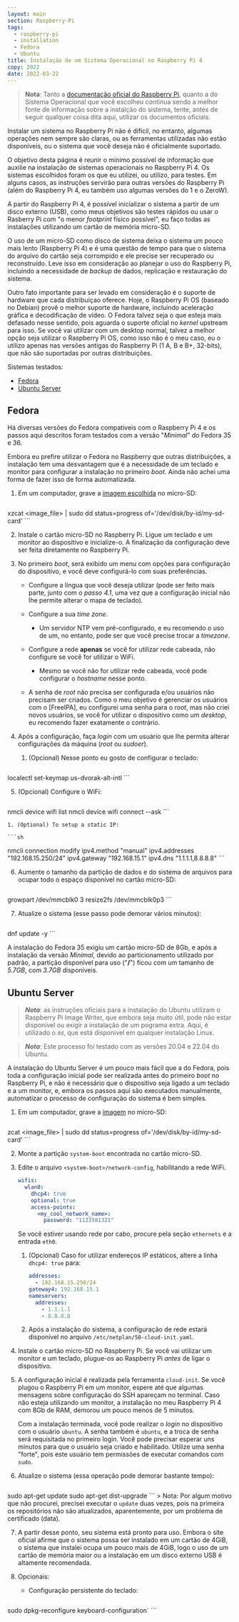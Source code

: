 ```yaml
---
layout: main
section: Raspberry-Pi
tags:
  - raspberry-pi
  - installation
  - Fedora
  - Ubuntu
title: Instalação de um Sistema Operacional no Raspberry Pi 4
copy: 2022
date: 2022-03-22
---
```


> **Nota**: Tanto a [documentação oficial do Raspberry Pi](https://www.raspberrypi.com/software/), quanto a do Sistema Operacional que você escolheu continua sendo a melhor fonte de informação sobre a instalção do sistema, tente, antes de seguir qualquer coisa dita aqui, utilizar os documentos oficiais.

Instalar um sistema no Raspberry Pi não é difícil, no entanto, algumas operações nem sempre são claras, ou as ferramentas utilizadas não estão disponíveis, ou o sistema que você deseja não é oficialmente suportado.

O objetivo desta página é reunir o mínimo possível de informação que auxilie na instalação de sistemas operacionais no Raspberry Pi 4. Os sistemas escolhidos foram os que eu utilizei, ou utilizo, para testes. Em alguns casos, as instruções servirão para outras versões do Raspberry Pi (além do Raspberry Pi 4, eu também uso algumas versões do 1 e o ZeroW).

A partir do Raspberry Pi 4, é possível inicializar o sistema a partir de um disco externo (USB), como meus objetivos são testes rápidos ou usar o Rasberry Pi com "o menor _footprint_ físico possível", eu faço todas as instalações utilizando um cartão de memória micro-SD.

O uso de um micro-SD como disco de sistema deixa o sistema um pouco mais lento (Raspberry Pi 4) e é uma questão de tempo para que o sistema do arquivo do cartão seja corrompido e ele precise ser recuperado ou reconstruído. Leve isso em consideração ao planejar o uso do Raspberry Pi, incluindo a necessidade de _backup_ de dados, replicação e restauração do sistema.

Outro fato importante para ser levado em consideração é o suporte de hardware que cada distribuiçao oferece. Hoje, o Raspberry Pi OS (baseado no Debian) provê o melhor suporte de hardware, incluindo aceleração gráfica e decodificação de vídeo. O Fedora talvez seja o que esteja mais defasado nesse sentido, pois aguarda o suporte oficial no _kernel_ upstream para isso. Se você vai utilizar com um desktop normal, talvez a melhor opção seja utilizar o Raspberry Pi OS, como isso não é o meu caso, eu o utilizo apenas nas versões antigas do Raspberry Pi (1 A, B e B+, 32-bits), que não são suportadas por outras distribuições.

<div class="tag-list">Sistemas testados:</div>

* [Fedora](#fedora)
* [Ubuntu Server](#ubuntu-server)

## Fedora

Há diversas versões do Fedora compatíveis com o Raspberry Pi 4 e os passos aqui descritos foram testados com a versão "_Minimal_" do Fedora 35 e 36.

Embora eu prefire utilizar o Fedora no Raspberry que outras distribuições, a instalação tem uma desvantagem que é a necessidade de um teclado e monitor para configurar a instalação no primeiro _boot_. Ainda não achei uma forma de fazer isso de forma automatizada.

1. Em um computador, grave a [imagem escolhida](https://alt.fedoraproject.org/alt/) no micro-SD:

    ```sh
xzcat <image_file> | sudo dd status=progress of='/dev/disk/by-id/my-sd-card'
    ```

2. Instale o cartão micro-SD no Raspberry Pi. Ligue um teclado e um monitor ao dispositivo e inicialize-o. A finalização da configuração deve ser feita diretamente no Raspberry Pi.

3. No primeiro _boot_, será exibido um menu com opções para configuração do dispositivo, e você deve configurá-lo com suas preferências.

    * Configure a língua que você deseja utilizar (pode ser feito mais parte, junto com o _passo 4.1_, uma vez que a configuração inicial não lhe permite alterar o mapa de teclado).

    * Configure a sua _time zone_.

        * Um servidor NTP vem pré-configurado, e eu recomendo o uso de um, no entanto, pode ser que você precise trocar a _timezone_.

    * Configure a rede **apenas** se você for utilizar rede cabeada, não configure se você for utilizar o WiFi.

        * Mesmo se você não for utilizar rede cabeada, você pode configurar o _hostname_ nesse ponto.

    * A senha de _root_ não precisa ser configurada e/ou usuários não precisam ser criados. Como o meu objetivo é gerenciar os usuários com o [FreeIPA], eu configurei uma senha para o _root_, mas não criei novos usuários, se você for utilizar o dispositivo como um _desktop_, eu recomendo fazer exatamente o contrário.

4. Após a configuração, faça _login_ com um usuário que lhe permita alterar configurações da máquina (_root_ ou _sudoer_).

    1. (Opcional) Nesse ponto eu gosto de configurar o teclado:
    ```sh
localectl set-keymap us-dvorak-alt-intl
    ```

5. (Opcional) Configure o WiFi:

    ```sh
nmcli device wifi list
nmcli device wifi connect <SSID> --ask
    ```

    1. (Optional) To setup a static IP:

    ```sh
nmcli connection modify <SSID> ipv4.method "manual" ipv4.addresses "192.168.15.250/24" ipv4.gateway "192.168.15.1" ipv4.dns "1.1.1.1,8.8.8.8"
    ```

6. Aumente o tamanho da partição de dados e do sistema de arquivos para ocupar todo o espaço disponível no cartão micro-SD:

    ```sh
growpart /dev/mmcblk0 3
resize2fs /dev/mmcblk0p3
    ```

7. Atualize o sistema (esse passo pode demorar vários minutos):

    ```sh
dnf update -y
    ```

A instalação do Fedora 35 exigiu um cartão micro-SD de 8Gb, e após a instalação da versão _Minimal_, devido ao particionamento utilizado por padrão, a partição disponível para uso ("**/**") ficou com um tamanho de _5.7GB_, com _3.7GB_ disponíveis.


## Ubuntu Server

> **_Nota_**: as instruções oficiais para a instalação do Ubuntu utilizam o Raspberry Pi Image Writer, que embora seja muito útil, pode não estar disponível ou exigir a instalação de um pograma extra. Aqui, é utilizado o `dd`, que está disponível em qualquer instalação Linux.

> **_Nota_**: Este processo foi testado com as versões 20.04 e 22.04 do Ubuntu.

A instalação do Ubuntu Server é um pouco mais fácil que a do Fedora, pois toda a configuração inicial pode ser realizada antes do primeiro _boot_ no Raspberry Pi, e não é necessário que o dispositivo seja ligado a um teclado e a um monitor, e, embora os passos aqui são executados manualmente, automatizar o processo de configuração do sistema é bem simples.

1. Em um computador, grave a [imagem](https://ubuntu.com/download/raspberry-pi) no micro-SD:

    ```sh
zcat <image_file> | sudo dd status=progress of='/dev/disk/by-id/my-sd-card'
    ```

2. Monte a partição `system-boot` encontrada no cartão micro-SD.

3. Edite o arquivo `<system-boot>/network-config`, habilitando a rede WiFi.

    ```yaml
    wifis:
      wlan0:
        dhcp4: true
        optional: true
        access-points:
          <my_cool_network_name>:
            password: "1123581321"
    ```

   Se você estiver usando rede por cabo, procure pela seção `ethernets` e a entrada `eth0`.

   1. (Opcional) Caso for utilizar endereços IP estáticos, altere a linha `dhcp4: true` para:

        ```yaml
        addresses:
          - 192.168.15.250/24
        gateway4: 192.168.15.1
        nameservers:
          addresses:
            - 1.1.1.1
            - 8.8.8.8
        ```
    2. Após a instalação do sistema, a configuração de rede estará disponível no arquivo `/etc/netplan/50-cloud-init.yaml`.

4. Instale o cartão micro-SD no Raspberry Pi. Se você vai utilizar um monitor e um teclado, plugue-os ao Raspberry Pi _antes_ de ligar o dispositivo.

5. A configuração inicial é realizada pela ferramenta `cloud-init`. Se você plugou o Raspberry Pi em um monitor, espere até que algumas mensagens sobre configuração do SSH apareçam no terminal. Caso não esteja utilizando um monitor, a instalação no meu Raspberry Pi 4 com 8Gb de RAM, demorou um pouco menos de 5 minutos.

    Com a instalação terminada, você pode realizar o _login_ no dispositivo com o usuário `ubuntu`. A senha também é `ubuntu`, e a troca de senha será requisitada no primeiro login. Você pode precisar esperar uns minutos para que o usuário seja criado e habilitado. Utilize uma senha "forte", pois este usuário tem permissões de executar comandos com `sudo`.

6. Atualize o sistema (essa operação pode demorar bastante tempo):

    ```sh
sudo apt-get update
sudo apt-get dist-upgrade
    ```
    > Nota: Por algum motivo que não procurei, precisei executar o `update` duas vezes, pois na primeira os repositórios não são atualizados, aparentemente, por um problema de certificado (data).

7. A partir desse ponto, seu sistema está pronto para uso. Embora o site oficial afirme que o sistema possa ser instalado em um cartão de 4GiB, o sistema que instalei ocupa um pouco mais de 4GiB, logo o uso de um cartão de memória maior ou a instalação em um disco externo USB é altamente recomendada.

8. Opcionais:

    * Configuração persistente do teclado:

        ```sh
sudo dpkg-reconfigure keyboard-configuration`
        ```
